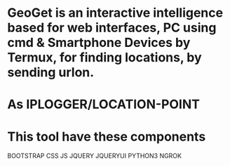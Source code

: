# GeoGet is an interactive intelligence based for web interfaces, PC using cmd & Smartphone Devices by Termux, for finding locations, by sending urlon.
# As IPLOGGER/LOCATION-POINT


# This tool have these components

BOOTSTRAP
CSS
JS
JQUERY
JQUERYUI
PYTHON3
NGROK
